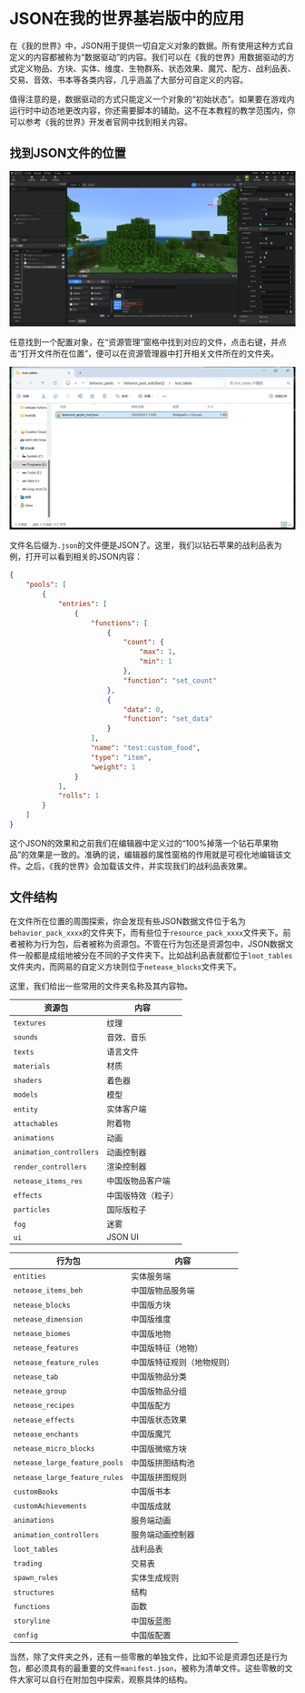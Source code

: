 # JSON在我的世界基岩版中的应用

在《我的世界》中，JSON用于提供一切自定义对象的数据。所有使用这种方式自定义的内容都被称为“数据驱动”的内容。我们可以在《我的世界》用数据驱动的方式定义物品、方块、实体、维度、生物群系、状态效果、魔咒、配方、战利品表、交易、音效、书本等各类内容，几乎涵盖了大部分可自定义的内容。

值得注意的是，数据驱动的方式只能定义一个对象的“初始状态”。如果要在游戏内运行时中动态地更改内容，你还需要脚本的辅助。这不在本教程的教学范围内，你可以参考《我的世界》开发者官网中找到相关内容。

## 找到JSON文件的位置

![image-20240921223305212](./assets/image-20240921223305212.png)

任意找到一个配置对象，在“资源管理”窗格中找到对应的文件，点击右键，并点击“打开文件所在位置”，便可以在资源管理器中打开相关文件所在的文件夹。

![image-20240921223423372](./assets/image-20240921223423372.png)

文件名后缀为`.json`的文件便是JSON了。这里，我们以钻石苹果的战利品表为例，打开可以看到相关的JSON内容：

```json
{
    "pools": [
        {
            "entries": [
                {
                    "functions": [
                        {
                            "count": {
                                "max": 1,
                                "min": 1
                            },
                            "function": "set_count"
                        },
                        {
                            "data": 0,
                            "function": "set_data"
                        }
                    ],
                    "name": "test:custom_food",
                    "type": "item",
                    "weight": 1
                }
            ],
            "rolls": 1
        }
    ]
}
```

这个JSON的效果和之前我们在编辑器中定义过的“100%掉落一个钻石苹果物品”的效果是一致的。准确的说，编辑器的属性窗格的作用就是可视化地编辑该文件。之后，《我的世界》会加载该文件，并实现我们的战利品表效果。

## 文件结构

在文件所在位置的周围探索，你会发现有些JSON数据文件位于名为`behavior_pack_xxxx`的文件夹下，而有些位于`resource_pack_xxxx`文件夹下。前者被称为行为包，后者被称为资源包。不管在行为包还是资源包中，JSON数据文件一般都是成组地被分在不同的子文件夹下。比如战利品表就都位于`loot_tables`文件夹内，而网易的自定义方块则位于`netease_blocks`文件夹下。

这里，我们给出一些常用的文件夹名称及其内容物。

| 资源包                  | 内容               |
| ----------------------- | ------------------ |
| `textures`              | 纹理               |
| `sounds`                | 音效、音乐         |
| `texts`                 | 语言文件           |
| `materials`             | 材质               |
| `shaders`               | 着色器             |
| `models`                | 模型               |
| `entity`                | 实体客户端         |
| `attachables`           | 附着物             |
| `animations`            | 动画               |
| `animation_controllers` | 动画控制器         |
| `render_controllers`    | 渲染控制器         |
| `netease_items_res`     | 中国版物品客户端   |
| `effects`               | 中国版特效（粒子） |
| `particles`             | 国际版粒子         |
| `fog`                   | 迷雾               |
| `ui`                    | JSON UI            |

| 行为包                        | 内容                       |
| ----------------------------- | -------------------------- |
| `entities`                    | 实体服务端                 |
| `netease_items_beh`           | 中国版物品服务端           |
| `netease_blocks`              | 中国版方块                 |
| `netease_dimension`           | 中国版维度                 |
| `netease_biomes`              | 中国版地物                 |
| `netease_features`            | 中国版特征（地物）         |
| `netease_feature_rules`       | 中国版特征规则（地物规则） |
| `netease_tab`                 | 中国版物品分类             |
| `netease_group`               | 中国版物品分组             |
| `netease_recipes`             | 中国版配方                 |
| `netease_effects`             | 中国版状态效果             |
| `netease_enchants`            | 中国版魔咒                 |
| `netease_micro_blocks`        | 中国版微缩方块             |
| `netease_large_feature_pools` | 中国版拼图结构池           |
| `netease_large_feature_rules` | 中国版拼图规则             |
| `customBooks`                 | 中国版书本                 |
| `customAchievements`          | 中国版成就                 |
| `animations`                  | 服务端动画                 |
| `animation_controllers`       | 服务端动画控制器           |
| `loot_tables`                 | 战利品表                   |
| `trading`                     | 交易表                     |
| `spawn_rules`                 | 实体生成规则               |
| `structures`                  | 结构                       |
| `functions`                   | 函数                       |
| `storyline`                   | 中国版蓝图                 |
| `config`                      | 中国版配置                 |

当然，除了文件夹之外，还有一些零散的单独文件，比如不论是资源包还是行为包，都必须具有的最重要的文件`manifest.json`，被称为清单文件。这些零散的文件大家可以自行在附加包中探索，观察具体的结构。
